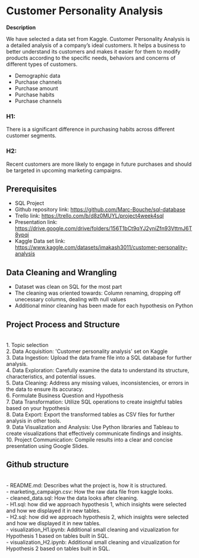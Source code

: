 # Customer Personality Analysis

**Description**

We have selected a data set from Kaggle.
Customer Personality Analysis is a detailed analysis of a company’s ideal customers. It helps a business to better understand its customers and makes it easier for them to modify products according to the specific needs, behaviors and concerns of different types of customers.

- Demographic data
- Purchase channels
- Purchase amount
- Purchase habits
- Purchase channels

### H1:
There is a significant difference in purchasing habits across different customer segments.

### H2:
Recent customers are more likely to engage in future purchases and should be targeted in upcoming marketing campaigns.

## Prerequisites </br>
- SQL Project</br>
- Github repository link: https://github.com/Marc-Bouche/sql-database</br>
- Trello link: https://trello.com/b/d8z0MUYL/project4week4sql</br>
- Presentation link: https://drive.google.com/drive/folders/156T1bCt9qYJ2yniZfn93VttmJ6T8ypqi</br>
- Kaggle Data set link: https://www.kaggle.com/datasets/imakash3011/customer-personality-analysis</br>

## Data Cleaning and Wrangling  </br>
- Dataset was clean on SQL for the most part</br>
- The cleaning was oriented towards: Column renaming, dropping off unecessary columns, dealing with null values</br>
- Additional minor cleaning has been made for each hypothesis on Python</br>

## Project Process and Structure </br>
</br>
1. Topic selection</br>
2. Data Acquisition: 'Customer personality analysis' set on Kaggle</br>
3. Data Ingestion: Upload the data frame file into a SQL database for further analysis.</br>
4. Data Exploration: Carefully examine the data to understand its structure, characteristics, and potential issues.</br>
5. Data Cleaning: Address any missing values, inconsistencies, or errors in the data to ensure its accuracy.</br>
6. Formulate Business Question and Hypothesis</br>
7. Data Transformation: Utilize SQL operations to create insightful tables based on your hypothesis</br>
8. Data Export: Export the transformed tables as CSV files for further analysis in other tools.</br>
9. Data Visualization and Analysis: Use Python libraries and Tableau to create visualizations that effectively communicate findings and insights.</br>
10. Project Communication: Compile results into a clear and concise presentation using Google Slides.</br>

## Github structure </br>
</br>
- README.md: Describes what the project is, how it is structured.</br>
- marketing_campaign.csv: How the raw data file from kaggle looks.</br>
- cleaned_data.sql: How the data looks after cleaning.</br>
- H1.sql: how did we approach hypothesis 1, which insights were selected and how we displayed it in new tables.</br>
- H2.sql: how did we approach hypothesis 2, which insights were selected and how we displayed it in new tables.</br>
- visualization_H1.ipynb: Additional small cleaning and vizualization for Hypothesis 1 based on tables built in SQL.</br>
- visualization_H2.ipynb: Additional small cleaning and vizualization for Hypothesis 2 based on tables built in SQL.</br>



